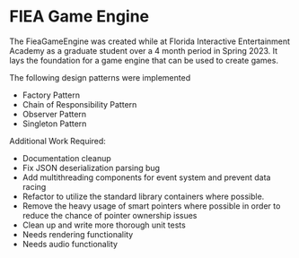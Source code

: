 # FIEA Game Engine
The FieaGameEngine was created while at Florida Interactive Entertainment Academy as a graduate student over a 4 month period in Spring 2023. It lays the foundation for a game engine that can be used to create games. 

The following design patterns were implemented
- Factory Pattern
- Chain of Responsibility Pattern
- Observer Pattern
- Singleton Pattern

Additional Work Required: 
- Documentation cleanup
- Fix JSON deserialization parsing bug
- Add multithreading components for event system and prevent data racing
- Refactor to utilize the standard library containers where possible.
- Remove the heavy usage of smart pointers where possible in order to reduce the chance of pointer ownership issues
- Clean up and write more thorough unit tests
- Needs rendering functionality
- Needs audio functionality
